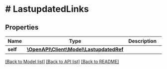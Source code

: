 # # LastupdatedLinks

## Properties

Name | Type | Description | Notes
------------ | ------------- | ------------- | -------------
**self** | [**\OpenAPI\Client\Model\LastupdatedRef**](LastupdatedRef.md) |  | [optional]

[[Back to Model list]](../../README.md#models) [[Back to API list]](../../README.md#endpoints) [[Back to README]](../../README.md)
